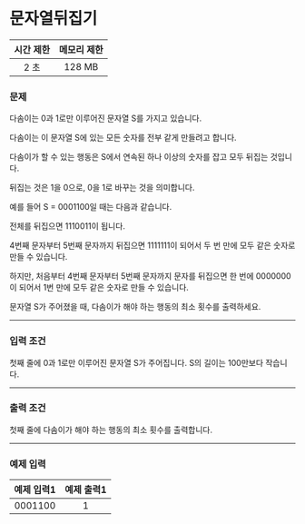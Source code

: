 # 문자열뒤집기

<div align = center>

| 시간 제한 | 메모리 제한 |
| :-------: | :---------: |
|   2 초    |   128 MB    |

</div>

### 문제

다솜이는 0과 1로만 이루어진 문자열 S를 가지고 있습니다.

다솜이는 이 문자열 S에 있는 모든 숫자를 전부 같게 만들려고 합니다.

다솜이가 할 수 있는 행동은 S에서 연속된 하나 이상의 숫자를 잡고 모두 뒤집는 것입니다.

뒤집는 것은 1을 0으로, 0을 1로 바꾸는 것을 의미합니다.

예를 들어 S = 0001100일 때는 다음과 같습니다.

전체를 뒤집으면 1110011이 됩니다.

4번째 문자부터 5번째 문자까지 뒤집으면 1111111이 되어서 두 번 만에 모두 같은 숫자로 만들 수 있습니다.

하지만, 처음부터 4번째 문자부터 5번째 문자까지 문자를 뒤집으면 한 번에 0000000이 되어서 1번 만에 모두 같은 숫자로 만들 수 있습니다.

문자열 S가 주어졌을 때, 다솜이가 해야 하는 행동의 최소 횟수를 출력하세요.

---

### 입력 조건

첫째 줄에 0과 1로만 이루어진 문자열 S가 주어집니다. S의 길이는 100만보다 작습니다.

---

### 출력 조건

첫째 줄에 다솜이가 해야 하는 행동의 최소 횟수를 출력합니다.

---

### 예제 입력

| 예제 입력1 | 예제 출력1 |
| :--------: | :--------: |
|  0001100   |     1      |
